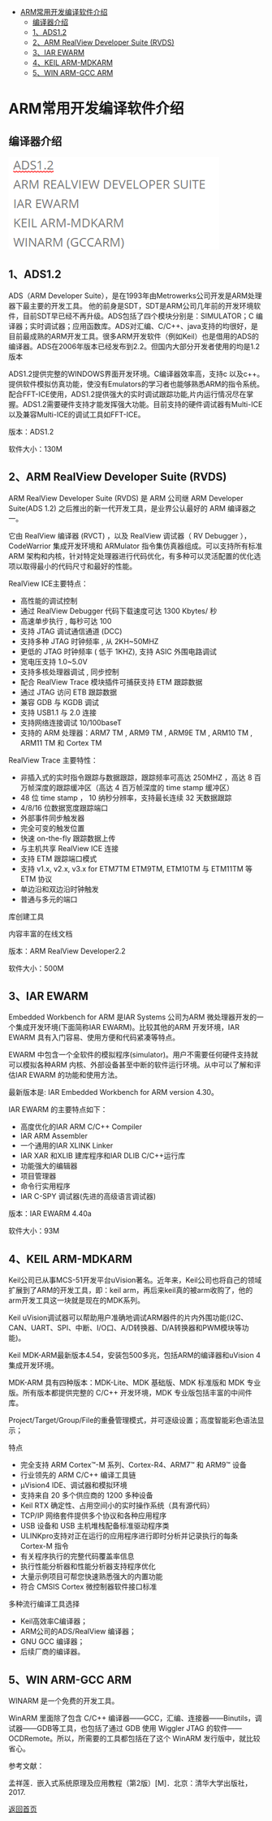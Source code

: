 - [ARM常用开发编译软件介绍](#arm常用开发编译软件介绍)
  - [编译器介绍](#编译器介绍)
  - [1、ADS1.2](#1ads12)
  - [2、ARM RealView Developer Suite (RVDS)](#2arm-realview-developer-suite-rvds)
  - [3、IAR EWARM](#3iar-ewarm)
  - [4、KEIL ARM-MDKARM](#4keil-arm-mdkarm)
  - [5、WIN ARM-GCC ARM](#5win-arm-gcc-arm)


# ARM常用开发编译软件介绍

## 编译器介绍

![](https://raw.githubusercontent.com/timerring/picgo/master/picbed/image-20221227105406508.png)

## 1、ADS1.2 

ADS（ARM Developer Suite），是在1993年由Metrowerks公司开发是ARM处理器下最主要的开发工具。 他的前身是SDT，SDT是ARM公司几年前的开发环境软件，目前SDT早已经不再升级。ADS包括了四个模块分别是：SIMULATOR；C 编译器；实时调试器；应用函数库。ADS对汇编、C/C++、java支持的均很好，是目前最成熟的ARM开发工具。很多ARM开发软件（例如Keil）也是借用的ADS的编译器。ADS在2006年版本已经发布到2.2。但国内大部分开发者使用的均是1.2版本 

ADS1.2提供完整的WINDOWS界面开发环境。C编译器效率高，支持c 以及c++。提供软件模拟仿真功能，使没有Emulators的学习者也能够熟悉ARM的指令系统。配合FFT-ICE使用，ADS1.2提供强大的实时调试跟踪功能,片内运行情况尽在掌握。ADS1.2需要硬件支持才能发挥强大功能。目前支持的硬件调试器有Multi-ICE以及兼容Multi-ICE的调试工具如FFT-ICE。

版本：ADS1.2 

软件大小：130M 

## 2、ARM RealView Developer Suite (RVDS) 

ARM RealView Developer Suite (RVDS) 是 ARM 公司继 ARM Developer Suite(ADS 1.2) 之后推出的新一代开发工具，是业界公认最好的 ARM 编译器之一。

它由 RealView 编译器 (RVCT) ，以及 RealView 调试器（ RV Debugger ）， CodeWarrior 集成开发环境和 ARMulator 指令集仿真器组成。可以支持所有标准 ARM 架构和内核，针对特定处理器进行代码优化，有多种可以灵活配置的优化选项以取得最小的代码尺寸和最好的性能。

RealView ICE主要特点：

+ 高性能的调试控制 
+ 通过 RealView Debugger 代码下载速度可达 1300 Kbytes/ 秒 
+ 高速单步执行 , 每秒可达 100 
+ 支持 JTAG 调试通信通道 (DCC) 
+ 支持多种 JTAG 时钟频率 , 从 2KH~50MHZ 
+ 更低的 JTAG 时钟频率 ( 低于 1KHZ), 支持 ASIC 外围电路调试 
+ 宽电压支持 1.0~5.0V 
+ 支持多核处理器调试 , 同步控制 
+ 配合 RealView Trace 模块插件可捕获支持 ETM 跟踪数据 
+ 通过 JTAG 访问 ETB 跟踪数据 
+ 兼容 GDB 与 KGDB 调试 
+ 支持 USB1.1 与 2.0 连接 
+ 支持网络连接调试 10/100baseT 
+ 支持的 ARM 处理器：ARM7 TM , ARM9 TM , ARM9E TM , ARM10 TM , ARM11 TM 和 Cortex TM 

RealView Trace 主要特性：

+ 非插入式的实时指令跟踪与数据跟踪，跟踪频率可高达 250MHZ ，高达 8 百万帧深度的跟踪缓冲区（高达 4 百万帧深度的 time stamp 缓冲区） 
+ 48 位 time stamp ， 10 纳秒分辨率，支持最长连续 32 天数据跟踪 
+ 4/8/16 位数据宽度跟踪端口 
+ 外部事件同步触发器 
+ 完全可变的触发位置 
+ 快速 on-the-fly 跟踪数据上传 
+ 与主机共享 RealView ICE 连接 
+ 支持 ETM 跟踪端口模式 
+ 支持 v1.x, v2.x, v3.x for ETM7TM ETM9TM, ETM10TM 与 ETM11TM 等 ETM 协议 
+ 单边沿和双边沿时钟触发 
+ 普通与多元的端口 

库创建工具

内容丰富的在线文档

版本：ARM RealView Developer2.2

软件大小：500M

## 3、IAR EWARM

Embedded Workbench for ARM 是IAR Systems 公司为ARM 微处理器开发的一个集成开发环境(下面简称IAR EWARM)。比较其他的ARM 开发环境，IAR EWARM 具有入门容易、使用方便和代码紧凑等特点。

EWARM 中包含一个全软件的模拟程序(simulator)。用户不需要任何硬件支持就可以模拟各种ARM 内核、外部设备甚至中断的软件运行环境。从中可以了解和评估IAR EWARM 的功能和使用方法。

最新版本是: IAR Embedded Workbench  for ARM version 4.30。

IAR EWARM 的主要特点如下：

+ 高度优化的IAR ARM C/C++ Compiler 
+ IAR ARM Assembler
+ 一个通用的IAR XLINK Linker
+ IAR XAR 和XLIB 建库程序和IAR DLIB C/C++运行库
+ 功能强大的编辑器
+ 项目管理器
+ 命令行实用程序
+ IAR C-SPY 调试器(先进的高级语言调试器)

版本：IAR EWARM 4.40a

软件大小：93M 

## 4、KEIL ARM-MDKARM

Keil公司已从事MCS-51开发平台uVision著名。近年来，Keil公司也将自己的领域扩展到了ARM的开发工具，即：keil arm，再后来keil真的被arm收购了，他的arm开发工具这一块就是现在的MDK系列。

Keil uVision调试器可以帮助用户准确地调试ARM器件的片内外围功能(I2C、CAN、UART、SPI、中断、I/O口、A/D转换器、D/A转换器和PWM模块等功能)。

Keil MDK-ARM最新版本4.54，安装包500多兆，包括ARM的编译器和uVision 4集成开发环境。 

MDK-ARM 具有四种版本：MDK-Lite、MDK 基础版、MDK 标准版和 MDK 专业版。所有版本都提供完整的 C/C++ 开发环境，MDK 专业版包括丰富的中间件库。 

Project/Target/Group/File的重叠管理模式，并可逐级设置；高度智能彩色语法显示；

特点

+ 完全支持 ARM Cortex™-M 系列、Cortex-R4、ARM7™ 和 ARM9™ 设备 
+ 行业领先的 ARM C/C++ 编译工具链 
+ µVision4 IDE、调试器和模拟环境 
+ 支持来自 20 多个供应商的 1200 多种设备 
+ Keil RTX 确定性、占用空间小的实时操作系统（具有源代码） 
+ TCP/IP 网络套件提供多个协议和各种应用程序 
+ USB 设备和 USB 主机堆栈配备标准驱动程序类 
+ ULINKpro支持对正在运行的应用程序进行即时分析并记录执行的每条 Cortex-M 指令 
+ 有关程序执行的完整代码覆盖率信息 
+ 执行性能分析器和性能分析器支持程序优化 
+ 大量示例项目可帮您快速熟悉强大的内置功能 
+ 符合 CMSIS Cortex 微控制器软件接口标准

多种流行编译工具选择 

+ Keil高效率C编译器；
+ ARM公司的ADS/RealView 编译器；
+ GNU GCC 编译器；
+ 后续厂商的编译器。

## 5、WIN ARM-GCC ARM

WINARM  是一个免费的开发工具。 

WinARM 里面除了包含 C/C++ 编译器——GCC，汇编、连接器——Binutils，调试器——GDB等工具，也包括了通过 GDB 使用 Wiggler JTAG 的软件——OCDRemote。所以，所需要的工具都包括在了这个 WinARM 发行版中，就比较省心。 



参考文献：

孟祥莲．嵌入式系统原理及应用教程（第2版）[M]．北京：清华大学出版社，2017.



[返回首页](https://github.com/timerring/hardware-tutorial)